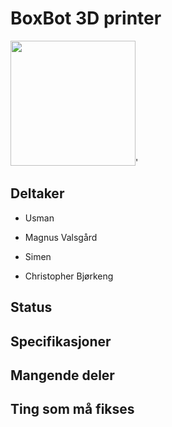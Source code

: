 # BoxBot 3D printer
<img src="https://i.imgur.com/pO3QQ80.jpg" width="200">'

## Deltaker
- Usman

- Magnus Valsgård

- Simen

- Christopher Bjørkeng

## Status

## Specifikasjoner

## Mangende deler

## Ting som må fikses
